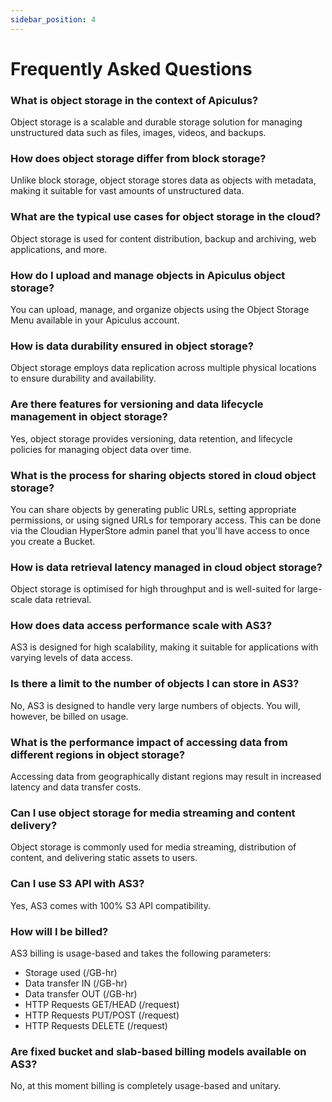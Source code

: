 ```yaml
---
sidebar_position: 4
---
```

# Frequently Asked Questions

### What is object storage in the context of Apiculus?
Object storage is a scalable and durable storage solution for managing unstructured data such as files, images, videos, and backups.

### How does object storage differ from block storage?
Unlike block storage, object storage stores data as objects with metadata, making it suitable for vast amounts of unstructured data.

### What are the typical use cases for object storage in the cloud?
Object storage is used for content distribution, backup and archiving, web applications, and more.

### How do I upload and manage objects in Apiculus object storage?
You can upload, manage, and organize objects using the Object Storage Menu available in your Apiculus account.

### How is data durability ensured in object storage?
Object storage employs data replication across multiple physical locations to ensure durability and availability.

### Are there features for versioning and data lifecycle management in object storage?
Yes, object storage provides versioning, data retention, and lifecycle policies for managing object data over time.

### What is the process for sharing objects stored in cloud object storage?
You can share objects by generating public URLs, setting appropriate permissions, or using signed URLs for temporary access. This can be done via the Cloudian HyperStore admin panel that you'll have access to once you create a Bucket.

### How is data retrieval latency managed in cloud object storage?
Object storage is optimised for high throughput and is well-suited for large-scale data retrieval.

### How does data access performance scale with AS3?
AS3 is designed for high scalability, making it suitable for applications with varying levels of data access.

### Is there a limit to the number of objects I can store in AS3?
No, AS3 is designed to handle very large numbers of objects. You will, however, be billed on usage.

### What is the performance impact of accessing data from different regions in object storage? 
Accessing data from geographically distant regions may result in increased latency and data transfer costs.

### Can I use object storage for media streaming and content delivery?
Object storage is commonly used for media streaming, distribution of content, and delivering static assets to users.

### Can I use S3 API with AS3?
Yes, AS3 comes with 100% S3 API compatibility.

### How will I be billed?
AS3 billing is usage-based and takes the following parameters:

- Storage used (/GB-hr)
- Data transfer IN (/GB-hr)
- Data transfer OUT (/GB-hr)
- HTTP Requests GET/HEAD (/request)
- HTTP Requests PUT/POST (/request)
- HTTP Requests DELETE (/request)

### Are fixed bucket and slab-based billing models available on AS3?
No, at this moment billing is completely usage-based and unitary.




